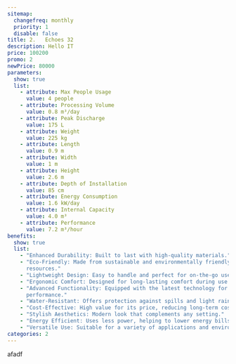 ```yaml
---
sitemap:
  changefreq: monthly
  priority: 1
  disable: false
title: 2.	Echoes 32
description: Hello IT
price: 100200
promo: 2
newPrice: 80000
parameters:
  show: true
  list:
    - attribute: Max People Usage
      value: 4 people
    - attribute: Processing Volume
      value: 0.8 m³/day
    - attribute: Peak Discharge
      value: 175 L
    - attribute: Weight
      value: 225 kg
    - attribute: Length
      value: 0.9 m
    - attribute: Width
      value: 1 m
    - attribute: Height
      value: 2.6 m
    - attribute: Depth of Installation
      value: 85 cm
    - attribute: Energy Consumption
      value: 1.6 kW/day
    - attribute: Internal Capacity
      value: 4.0 m³
    - attribute: Performance
      value: 7.2 m³/hour
benefits:
  show: true
  list:
    - "Enhanced Durability: Built to last with high-quality materials."
    - "Eco-Friendly: Made from sustainable and environmentally friendly
      resources."
    - "Lightweight Design: Easy to handle and perfect for on-the-go use."
    - "Ergonomic Comfort: Designed for long-lasting comfort during use."
    - "Advanced Functionality: Equipped with the latest technology for better
      performance."
    - "Water-Resistant: Offers protection against spills and light rain."
    - "Cost-Effective: High value for its price, reducing long-term costs."
    - "Stylish Aesthetics: Modern look that complements any setting."
    - "Energy Efficient: Uses less power, helping to lower energy bills."
    - "Versatile Use: Suitable for a variety of applications and environments."
categories: 2
---
```


afadf
